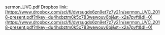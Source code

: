 sermon_UVC.pdf Dropbox link: [https://www.dropbox.com/scl/fi/dvrsugdx6zn9et7z7y21n/sermon_UVC_2018-present.pdf?rlkey=du4hxbztm0k5c783wewouv6bj&st=x2a7pvft&dl=0](https://www.dropbox.com/scl/fi/dvrsugdx6zn9et7z7y21n/sermon_UVC_2018-present.pdf?rlkey=du4hxbztm0k5c783wewouv6bj&st=x2a7pvft&dl=0)

